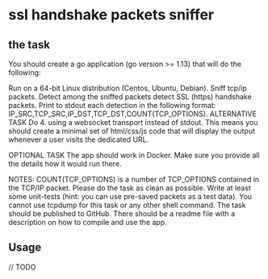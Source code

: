 # ssl handshake packets sniffer

## the task
You should create a go application (go version >= 1.13) that will do the following:

Run on a 64-bit Linux distribution (Centos, Ubuntu, Debian).
Sniff tcp/ip packets.
Detect among the sniffed packets detect SSL (https) handshake packets.
Print to stdout each detection in the following format: IP_SRC,TCP_SRC,IP_DST,TCP_DST,COUNT(TCP_OPTIONS).
ALTERNATIVE TASK
Do 4. using a websocket transport instead of stdout. This means you should create a minimal set of html/css/js code that will display the output whenever a user visits the dedicated URL.

OPTIONAL TASK
The app should work in Docker. Make sure you provide all the details how it would run there.

NOTES:
COUNT(TCP_OPTIONS) is a number of TCP_OPTIONS contained in the TCP/IP packet.
Please do the task as clean as possible.
Write at least some unit-tests (hint: you can use pre-saved packets as a test data).
You cannot use tcpdump for this task or any other shell command.
The task should be published to GitHub.
There should be a readme file with a description on how to compile and use the app.

## Usage 
// TODO


